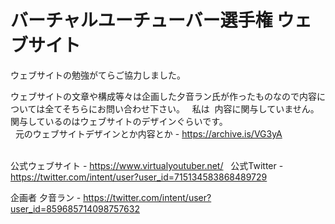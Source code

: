 # バーチャルユーチューバー選手権 ウェブサイト
ウェブサイトの勉強がてらご協力しました。  
  
ウェブサイトの文章や構成等々は企画した夕音ラン氏が作ったものなので内容については全てそちらにお問い合わせ下さい。  
私は  内容に関与していません。関与しているのはウェブサイトのデザインぐらいです。  
  
元のウェブサイトデザインとか内容とか - https://archive.is/VG3yA  
  

公式ウェブサイト - https://www.virtualyoutuber.net/  
公式Twitter - https://twitter.com/intent/user?user_id=715134583868489729  
  
企画者 夕音ラン - https://twitter.com/intent/user?user_id=859685714098757632

